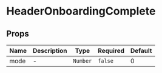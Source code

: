 # HeaderOnboardingComplete

## Props

<!-- @vuese:HeaderOnboardingComplete:props:start -->
|Name|Description|Type|Required|Default|
|---|---|---|---|---|
|mode|-|`Number`|`false`|0|

<!-- @vuese:HeaderOnboardingComplete:props:end -->


